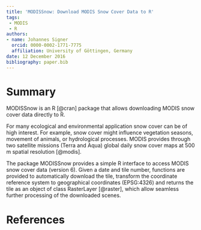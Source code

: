 ```yaml
---
title: 'MODISSnow: Download MODIS Snow Cover Data to R'
tags:
 - MODIS
 - R
authors:
- name: Johannes Signer
  orcid: 0000-0002-1771-7775
  affiliation: University of Göttingen, Germany
date: 12 December 2016
bibliography: paper.bib
---
```


# Summary

MODISSnow is an R [@cran] package that allows downloading MODIS snow cover data directly to R.

For many ecological and environmental application snow cover can be of high interest. For example, snow cover might influence vegetation seasons, movement of animals, or hydrological processes. MODIS provides through two satellite missions (Terra and Aqua) global daily snow cover maps at 500 m spatial resolution [@modis].

The package MODISSnow provides a simple R interface to access MODIS snow cover data (version 6). Given a date and tile number, functions are provided to automatically download the tile, transform the coordinate reference system to geographical coordinates (EPSG:4326) and returns the tile as an object of class RasterLayer [@raster], which allow seamless further processing of the downloaded scenes.

# References
